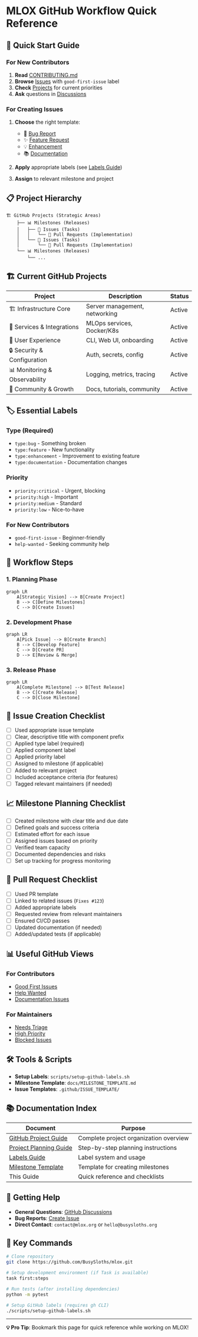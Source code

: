 # MLOX GitHub Workflow Quick Reference

## 🚀 Quick Start Guide

### For New Contributors
1. **Read** [CONTRIBUTING.md](../CONTRIBUTING.md)
2. **Browse** [Issues](https://github.com/BusySloths/mlox/issues) with `good-first-issue` label
3. **Check** [Projects](https://github.com/BusySloths/mlox/projects) for current priorities
4. **Ask** questions in [Discussions](https://github.com/BusySloths/mlox/discussions)

### For Creating Issues
1. **Choose** the right template:
   - 🐛 [Bug Report](.github/ISSUE_TEMPLATE/bug_report.md)
   - ✨ [Feature Request](.github/ISSUE_TEMPLATE/feature_request.md)
   - 💡 [Enhancement](.github/ISSUE_TEMPLATE/enhancement.md)
   - 📚 [Documentation](.github/ISSUE_TEMPLATE/documentation.md)

2. **Apply** appropriate labels (see [Labels Guide](LABELS.md))
3. **Assign** to relevant milestone and project

## 📋 Project Hierarchy

```
🏗️ GitHub Projects (Strategic Areas)
    ├── 📊 Milestones (Releases)
    │   ├── 🎯 Issues (Tasks)
    │   │   └── 🔄 Pull Requests (Implementation)
    │   └── 🎯 Issues (Tasks)
    │       └── 🔄 Pull Requests (Implementation)
    └── 📊 Milestones (Releases)
        └── ...
```

## 🏗️ Current GitHub Projects

| Project | Description | Status |
|---------|-------------|--------|
| 🏗️ Infrastructure Core | Server management, networking | Active |
| 🔧 Services & Integrations | MLOps services, Docker/K8s | Active |
| 🎯 User Experience | CLI, Web UI, onboarding | Active |
| 🔒 Security & Configuration | Auth, secrets, config | Active |
| 📊 Monitoring & Observability | Logging, metrics, tracing | Active |
| 🚀 Community & Growth | Docs, tutorials, community | Active |

## 🏷️ Essential Labels

### Type (Required)
- `type:bug` - Something broken
- `type:feature` - New functionality  
- `type:enhancement` - Improvement to existing feature
- `type:documentation` - Documentation changes

### Priority
- `priority:critical` - Urgent, blocking
- `priority:high` - Important
- `priority:medium` - Standard
- `priority:low` - Nice-to-have

### For New Contributors
- `good-first-issue` - Beginner-friendly
- `help-wanted` - Seeking community help

## 🔄 Workflow Steps

### 1. Planning Phase
```mermaid
graph LR
    A[Strategic Vision] --> B[Create Project]
    B --> C[Define Milestones]
    C --> D[Create Issues]
```

### 2. Development Phase
```mermaid
graph LR
    A[Pick Issue] --> B[Create Branch]
    B --> C[Develop Feature]
    C --> D[Create PR]
    D --> E[Review & Merge]
```

### 3. Release Phase
```mermaid
graph LR
    A[Complete Milestone] --> B[Test Release]
    B --> C[Create Release]
    C --> D[Close Milestone]
```

## 🎯 Issue Creation Checklist

- [ ] Used appropriate issue template
- [ ] Clear, descriptive title with component prefix
- [ ] Applied type label (required)
- [ ] Applied component label
- [ ] Applied priority label
- [ ] Assigned to milestone (if applicable)
- [ ] Added to relevant project
- [ ] Included acceptance criteria (for features)
- [ ] Tagged relevant maintainers (if needed)

## 📈 Milestone Planning Checklist

- [ ] Created milestone with clear title and due date
- [ ] Defined goals and success criteria
- [ ] Estimated effort for each issue
- [ ] Assigned issues based on priority
- [ ] Verified team capacity
- [ ] Documented dependencies and risks
- [ ] Set up tracking for progress monitoring

## 🔧 Pull Request Checklist

- [ ] Used PR template
- [ ] Linked to related issues (`Fixes #123`)
- [ ] Added appropriate labels
- [ ] Requested review from relevant maintainers
- [ ] Ensured CI/CD passes
- [ ] Updated documentation (if needed)
- [ ] Added/updated tests (if applicable)

## 📊 Useful GitHub Views

### For Contributors
- [Good First Issues](https://github.com/BusySloths/mlox/issues?q=is%3Aissue+is%3Aopen+label%3A%22good-first-issue%22)
- [Help Wanted](https://github.com/BusySloths/mlox/issues?q=is%3Aissue+is%3Aopen+label%3A%22help-wanted%22)
- [Documentation Issues](https://github.com/BusySloths/mlox/issues?q=is%3Aissue+is%3Aopen+label%3A%22type%3Adocumentation%22)

### For Maintainers
- [Needs Triage](https://github.com/BusySloths/mlox/issues?q=is%3Aissue+is%3Aopen+label%3A%22status%3Aneeds-triage%22)
- [High Priority](https://github.com/BusySloths/mlox/issues?q=is%3Aissue+is%3Aopen+label%3A%22priority%3Ahigh%22)
- [Blocked Issues](https://github.com/BusySloths/mlox/issues?q=is%3Aissue+is%3Aopen+label%3A%22status%3Ablocked%22)

## 🛠️ Tools & Scripts

- **Setup Labels**: `scripts/setup-github-labels.sh`
- **Milestone Template**: `docs/MILESTONE_TEMPLATE.md`
- **Issue Templates**: `.github/ISSUE_TEMPLATE/`

## 📚 Documentation Index

| Document | Purpose |
|----------|---------|
| [GitHub Project Guide](GITHUB_PROJECT.md) | Complete project organization overview |
| [Project Planning Guide](PROJECT_PLANNING.md) | Step-by-step planning instructions |
| [Labels Guide](LABELS.md) | Label system and usage |
| [Milestone Template](MILESTONE_TEMPLATE.md) | Template for creating milestones |
| This Guide | Quick reference and checklists |

## 🤝 Getting Help

- **General Questions**: [GitHub Discussions](https://github.com/BusySloths/mlox/discussions)
- **Bug Reports**: [Create Issue](https://github.com/BusySloths/mlox/issues/new/choose)
- **Direct Contact**: `contact@mlox.org` or `hello@busysloths.org`

## 📝 Key Commands

```bash
# Clone repository
git clone https://github.com/BusySloths/mlox.git

# Setup development environment (if Task is available)
task first:steps

# Run tests (after installing dependencies)
python -m pytest

# Setup GitHub labels (requires gh CLI)
./scripts/setup-github-labels.sh
```

---

**💡 Pro Tip**: Bookmark this page for quick reference while working on MLOX!